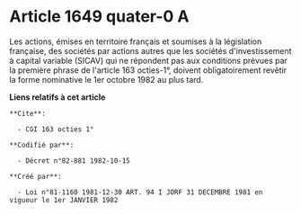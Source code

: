 # Article 1649 quater-0 A

Les actions, émises en territoire français et soumises à la législation française, des sociétés par actions autres que les
sociétés d'investissement à capital variable (SICAV) qui ne répondent pas aux conditions prévues par la première phrase de
l'article 163 octies-1°, doivent obligatoirement revêtir la forme nominative le 1er octobre 1982 au plus tard.

**Liens relatifs à cet article**

	**Cite**:

	  - CGI 163 octies 1°

	**Codifié par**:

	  - Décret n°82-881 1982-10-15

	**Créé par**:

	  - Loi n°81-1160 1981-12-30 ART. 94 I JORF 31 DECEMBRE 1981 en vigueur le 1er JANVIER 1982
